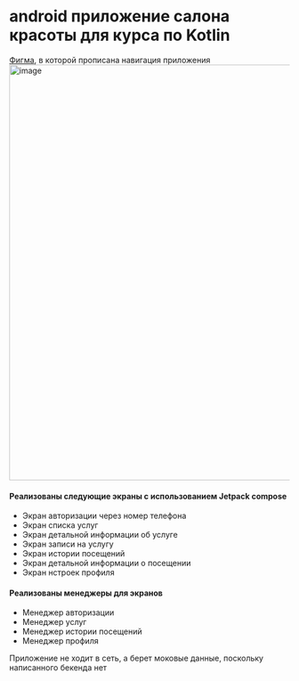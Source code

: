 # android приложение салона красоты для курса по Kotlin

[Фигма](https://www.figma.com/file/lGmkEw5rErXGFJqcMDGv2s/Kotlin-%D0%BA%D1%83%D1%80%D1%81?node-id=0%3A1&t=3qyPacl14YenJFgR-1), в которой прописана навигация приложения 
<img width="747" alt="image" src="https://user-images.githubusercontent.com/58471839/207550163-5da3a867-23cc-4933-aa30-03c6cb3029ed.png">

#### Реализованы следующие экраны с использованием Jetpack compose
- Экран авторизации через номер телефона
- Экран списка услуг
- Экран детальной информации об услуге
- Экран записи на услугу
- Экран истории посещений
- Экран детальной информации о посещении
- Экран нстроек профиля

#### Реализованы менеджеры для экранов
- Менеджер авторизации
- Менеджер услуг
- Менеджер истории посещений
- Менеджер профиля

Приложение не ходит в сеть, а берет моковые данные, поскольку написанного бекенда нет
